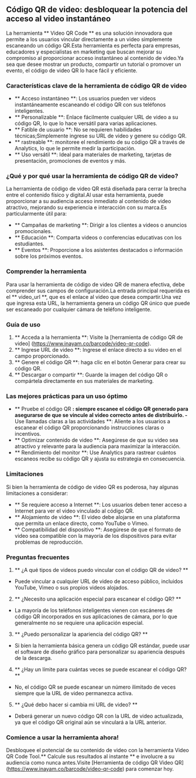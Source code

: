## Código QR de video: desbloquear la potencia del acceso al video instantáneo

La herramienta ** Video QR Code ** es una solución innovadora que permite a los usuarios vincular directamente a un video simplemente escaneando un código QR.Esta herramienta es perfecta para empresas, educadores y especialistas en marketing que buscan mejorar su compromiso al proporcionar acceso instantáneo al contenido de video.Ya sea que desee mostrar un producto, compartir un tutorial o promover un evento, el código de video QR lo hace fácil y eficiente.

### Características clave de la herramienta de código QR de video

- ** Acceso instantáneo **: Los usuarios pueden ver videos instantáneamente escaneando el código QR con sus teléfonos inteligentes.
- ** Personalizable **: Enlace fácilmente cualquier URL de video a su código QR, lo que lo hace versátil para varias aplicaciones.
- ** Fatible de usuario **: No se requieren habilidades técnicas;Simplemente ingrese su URL de video y genere su código QR.
- ** rastreable **: monitoree el rendimiento de su código QR a través de Analytics, lo que le permite medir la participación.
- ** Uso versátil **: Ideal para materiales de marketing, tarjetas de presentación, promociones de eventos y más.

### ¿Qué y por qué usar la herramienta de código QR de video?

La herramienta de código de video QR está diseñada para cerrar la brecha entre el contenido físico y digital.Al usar esta herramienta, puede proporcionar a su audiencia acceso inmediato al contenido de video atractivo, mejorando su experiencia e interacción con su marca.Es particularmente útil para:

- ** Campañas de marketing **: Dirigir a los clientes a videos o anuncios promocionales.
- ** Educación **: Comparta videos o conferencias educativas con los estudiantes.
- ** Eventos **: Proporcione a los asistentes destacados o información sobre los próximos eventos.

### Comprender la herramienta

Para usar la herramienta de código de video QR de manera efectiva, debe comprender sus campos de configuración.La entrada principal requerida es el ** video_url **, que es el enlace al video que desea compartir.Una vez que ingresa esta URL, la herramienta genera un código QR único que puede ser escaneado por cualquier cámara de teléfono inteligente.

### Guía de uso

1. ** Acceda a la herramienta **: Visite la [herramienta de código QR de video] (https://www.inayam.co/barcode/video-qr-code).
2. ** Ingrese URL de video **: Ingrese el enlace directo a su video en el campo proporcionado.
3. ** Genere el código QR **: haga clic en el botón Generar para crear su código QR.
4. ** Descargar o compartir **: Guarde la imagen del código QR o compártela directamente en sus materiales de marketing.

### Las mejores prácticas para un uso óptimo

- ** Pruebe el código QR **: siempre escanee el código QR generado para asegurarse de que se vincule al video correcto antes de distribuirlo.
-** Use llamadas claras a las actividades **: Aliente a los usuarios a escanear el código QR proporcionando instrucciones claras o incentivos.
- ** Optimizar contenido de video **: Asegúrese de que su video sea atractivo y relevante para la audiencia para maximizar la interacción.
- ** Rendimiento del monitor **: Use Analytics para rastrear cuántos escaneos recibe su código QR y ajusta su estrategia en consecuencia.

### Limitaciones

Si bien la herramienta de código de video QR es poderosa, hay algunas limitaciones a considerar:
- ** Se requiere acceso a Internet **: Los usuarios deben tener acceso a Internet para ver el video vinculado al código QR.
- ** Alojamiento de video **: El video debe alojarse en una plataforma que permita un enlace directo, como YouTube o Vimeo.
- ** Compatibilidad del dispositivo **: Asegúrese de que el formato de video sea compatible con la mayoría de los dispositivos para evitar problemas de reproducción.

### Preguntas frecuentes

1. ** ¿A qué tipos de videos puedo vincular con el código QR de video? **
- Puede vincular a cualquier URL de video de acceso público, incluidos YouTube, Vimeo o sus propios videos alojados.

2. ** ¿Necesito una aplicación especial para escanear el código QR? **
- La mayoría de los teléfonos inteligentes vienen con escáneres de código QR incorporados en sus aplicaciones de cámara, por lo que generalmente no se requiere una aplicación especial.

3. ** ¿Puedo personalizar la apariencia del código QR? **
- Si bien la herramienta básica genera un código QR estándar, puede usar el software de diseño gráfico para personalizar su apariencia después de la descarga.

4. ** ¿Hay un límite para cuántas veces se puede escanear el código QR? **
- No, el código QR se puede escanear un número ilimitado de veces siempre que la URL de video permanezca activa.

5. ** ¿Qué debo hacer si cambia mi URL de video? **
- Deberá generar un nuevo código QR con la URL de video actualizada, ya que el código QR original aún se vinculará a la URL anterior.

### Comience a usar la herramienta ahora!

Desbloquee el potencial de su contenido de video con la herramienta Video QR Code Tool.** Calcule sus resultados al instante ** e involucre a su audiencia como nunca antes.Visite [Herramienta de código QR Video QR] (https://www.inayam.co/barcode/video-qr-code) para comenzar hoy.
